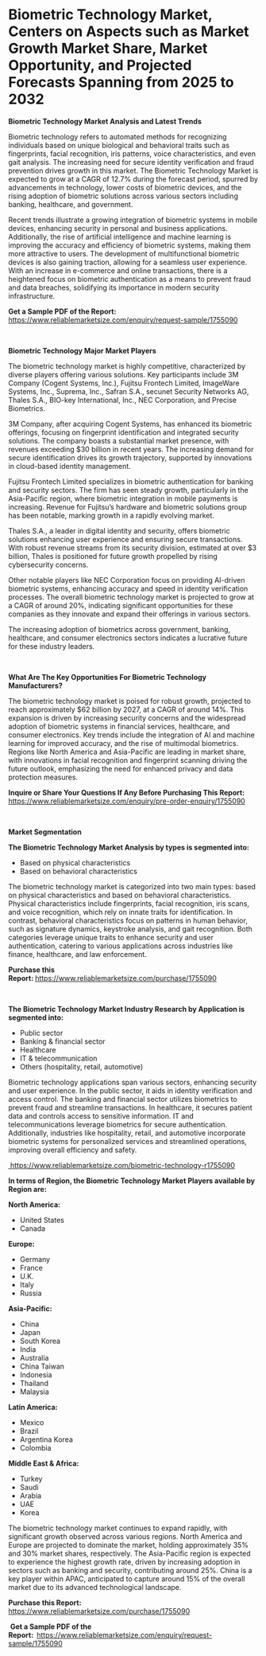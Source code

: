 <p><h1>Biometric Technology Market, Centers on Aspects such as Market Growth Market Share, Market Opportunity, and Projected Forecasts Spanning from 2025 to 2032</h1></p><p><strong>Biometric Technology Market Analysis and Latest Trends</strong></p>
<p><p>Biometric technology refers to automated methods for recognizing individuals based on unique biological and behavioral traits such as fingerprints, facial recognition, iris patterns, voice characteristics, and even gait analysis. The increasing need for secure identity verification and fraud prevention drives growth in this market. The Biometric Technology Market is expected to grow at a CAGR of 12.7% during the forecast period, spurred by advancements in technology, lower costs of biometric devices, and the rising adoption of biometric solutions across various sectors including banking, healthcare, and government.</p><p>Recent trends illustrate a growing integration of biometric systems in mobile devices, enhancing security in personal and business applications. Additionally, the rise of artificial intelligence and machine learning is improving the accuracy and efficiency of biometric systems, making them more attractive to users. The development of multifunctional biometric devices is also gaining traction, allowing for a seamless user experience. With an increase in e-commerce and online transactions, there is a heightened focus on biometric authentication as a means to prevent fraud and data breaches, solidifying its importance in modern security infrastructure.</p></p>
<p><strong>Get a Sample PDF of the Report:&nbsp;</strong> <a href="https://www.reliablemarketsize.com/enquiry/request-sample/1755090?utm_campaign=3198&utm_medium=2&utm_source=Github&utm_content=ia&utm_term=13042025&utm_id=biometric-technology">https://www.reliablemarketsize.com/enquiry/request-sample/1755090</a></p>
<p>&nbsp;</p>
<p><strong>Biometric Technology Major Market Players</strong></p>
<p><p>The biometric technology market is highly competitive, characterized by diverse players offering various solutions. Key participants include 3M Company (Cogent Systems, Inc.), Fujitsu Frontech Limited, ImageWare Systems, Inc., Suprema, Inc., Safran S.A., secunet Security Networks AG, Thales S.A., BIO-key International, Inc., NEC Corporation, and Precise Biometrics.</p><p>3M Company, after acquiring Cogent Systems, has enhanced its biometric offerings, focusing on fingerprint identification and integrated security solutions. The company boasts a substantial market presence, with revenues exceeding $30 billion in recent years. The increasing demand for secure identification drives its growth trajectory, supported by innovations in cloud-based identity management.</p><p>Fujitsu Frontech Limited specializes in biometric authentication for banking and security sectors. The firm has seen steady growth, particularly in the Asia-Pacific region, where biometric integration in mobile payments is increasing. Revenue for Fujitsu’s hardware and biometric solutions group has been notable, marking growth in a rapidly evolving market.</p><p>Thales S.A., a leader in digital identity and security, offers biometric solutions enhancing user experience and ensuring secure transactions. With robust revenue streams from its security division, estimated at over $3 billion, Thales is positioned for future growth propelled by rising cybersecurity concerns.</p><p>Other notable players like NEC Corporation focus on providing AI-driven biometric systems, enhancing accuracy and speed in identity verification processes. The overall biometric technology market is projected to grow at a CAGR of around 20%, indicating significant opportunities for these companies as they innovate and expand their offerings in various sectors.</p><p>The increasing adoption of biometrics across government, banking, healthcare, and consumer electronics sectors indicates a lucrative future for these industry leaders.</p></p>
<p>&nbsp;</p>
<p><strong>What Are The Key Opportunities For Biometric Technology Manufacturers?</strong></p>
<p><p>The biometric technology market is poised for robust growth, projected to reach approximately $62 billion by 2027, at a CAGR of around 14%. This expansion is driven by increasing security concerns and the widespread adoption of biometric systems in financial services, healthcare, and consumer electronics. Key trends include the integration of AI and machine learning for improved accuracy, and the rise of multimodal biometrics. Regions like North America and Asia-Pacific are leading in market share, with innovations in facial recognition and fingerprint scanning driving the future outlook, emphasizing the need for enhanced privacy and data protection measures.</p></p>
<p><strong>Inquire or Share Your Questions If Any Before Purchasing This Report:</strong> <a href="https://www.reliablemarketsize.com/enquiry/pre-order-enquiry/1755090?utm_campaign=3198&utm_medium=2&utm_source=Github&utm_content=ia&utm_term=13042025&utm_id=biometric-technology">https://www.reliablemarketsize.com/enquiry/pre-order-enquiry/1755090</a></p>
<p>&nbsp;</p>
<p><strong>Market Segmentation</strong></p>
<p><strong>The Biometric Technology Market Analysis by types is segmented into:</strong></p>
<p><ul><li>Based on physical characteristics</li><li>Based on behavioral characteristics</li></ul></p>
<p><p>The biometric technology market is categorized into two main types: based on physical characteristics and based on behavioral characteristics. Physical characteristics include fingerprints, facial recognition, iris scans, and voice recognition, which rely on innate traits for identification. In contrast, behavioral characteristics focus on patterns in human behavior, such as signature dynamics, keystroke analysis, and gait recognition. Both categories leverage unique traits to enhance security and user authentication, catering to various applications across industries like finance, healthcare, and law enforcement.</p></p>
<p><strong>Purchase this Report:&nbsp;</strong><a href="https://www.reliablemarketsize.com/purchase/1755090?utm_campaign=3198&utm_medium=2&utm_source=Github&utm_content=ia&utm_term=13042025&utm_id=biometric-technology">https://www.reliablemarketsize.com/purchase/1755090</a></p>
<p>&nbsp;</p>
<p><strong>The Biometric Technology Market Industry Research by Application is segmented into:</strong></p>
<p><ul><li>Public sector</li><li>Banking & financial sector</li><li>Healthcare</li><li>IT & telecommunication</li><li>Others (hospitality, retail, automotive)</li></ul></p>
<p><p>Biometric technology applications span various sectors, enhancing security and user experience. In the public sector, it aids in identity verification and access control. The banking and financial sector utilizes biometrics to prevent fraud and streamline transactions. In healthcare, it secures patient data and controls access to sensitive information. IT and telecommunications leverage biometrics for secure authentication. Additionally, industries like hospitality, retail, and automotive incorporate biometric systems for personalized services and streamlined operations, improving overall efficiency and safety.</p></p>
<p><a href="https://www.reliablemarketsize.com/biometric-technology-r1755090?utm_campaign=3198&utm_medium=2&utm_source=Github&utm_content=ia&utm_term=13042025&utm_id=biometric-technology">&nbsp;https://www.reliablemarketsize.com/biometric-technology-r1755090</a></p>
<p><strong>In terms of Region, the Biometric Technology Market Players available by Region are:</strong></p>
<p>
    <p> <strong> North America: </strong>
        <ul>
            <li>United States</li>
            <li>Canada</li>
        </ul>
        </p> 
    <p> <strong> Europe: </strong>
        <ul>
            <li>Germany</li>
            <li>France</li>
            <li>U.K.</li>
            <li>Italy</li>
            <li>Russia</li>
        </ul>
        </p> 
    <p> <strong> Asia-Pacific: </strong>
        <ul>
            <li>China</li>
            <li>Japan</li>
            <li>South Korea</li>
            <li>India</li>
            <li>Australia</li>
            <li>China Taiwan</li>
            <li>Indonesia</li>
            <li>Thailand</li>
            <li>Malaysia</li>
        </ul>
        </p> 
    <p> <strong> Latin America: </strong>
        <ul>
            <li>Mexico</li>
            <li>Brazil</li>
            <li>Argentina Korea</li>
            <li>Colombia</li>
        </ul>
        </p> 
    <p> <strong> Middle East & Africa: </strong>
        <ul>
            <li>Turkey</li>
            <li>Saudi</li>
            <li>Arabia</li>
            <li>UAE</li>
            <li>Korea</li>
        </ul>
    </p>
    </p>
<p><p>The biometric technology market continues to expand rapidly, with significant growth observed across various regions. North America and Europe are projected to dominate the market, holding approximately 35% and 30% market shares, respectively. The Asia-Pacific region is expected to experience the highest growth rate, driven by increasing adoption in sectors such as banking and security, contributing around 25%. China is a key player within APAC, anticipated to capture around 15% of the overall market due to its advanced technological landscape.</p></p>
<p><strong>Purchase this Report: </strong><a href="https://www.reliablemarketsize.com/purchase/1755090?utm_campaign=3198&utm_medium=2&utm_source=Github&utm_content=ia&utm_term=13042025&utm_id=biometric-technology">https://www.reliablemarketsize.com/purchase/1755090</a></p>
<p>&nbsp;<strong>Get a Sample PDF of the Report:&nbsp;&nbsp;</strong><a href="https://www.reliablemarketsize.com/enquiry/request-sample/1755090?utm_campaign=3198&utm_medium=2&utm_source=Github&utm_content=ia&utm_term=13042025&utm_id=biometric-technology">https://www.reliablemarketsize.com/enquiry/request-sample/1755090</a></p>
<p><strong></strong></p>
<p><p></p><p></p><p></p></p>